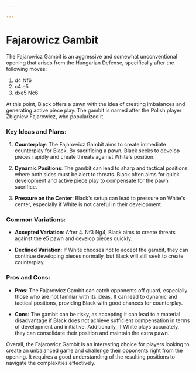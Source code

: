 ```yaml
---

---
```

# Fajarowicz Gambit

The Fajarowicz Gambit is an aggressive and somewhat unconventional opening that arises from the Hungarian Defense, specifically after the following moves:

1. d4 Nf6  
2. c4 e5  
3. dxe5 Nc6

At this point, Black offers a pawn with the idea of creating imbalances and generating active piece play. The gambit is named after the Polish player Zbigniew Fajarowicz, who popularized it.

### Key Ideas and Plans:

1. **Counterplay**: The Fajarowicz Gambit aims to create immediate counterplay for Black. By sacrificing a pawn, Black seeks to develop pieces rapidly and create threats against White's position.

2. **Dynamic Positions**: The gambit can lead to sharp and tactical positions, where both sides must be alert to threats. Black often aims for quick development and active piece play to compensate for the pawn sacrifice.

3. **Pressure on the Center**: Black's setup can lead to pressure on White's center, especially if White is not careful in their development.

### Common Variations:

- **Accepted Variation**: After 4. Nf3 Ng4, Black aims to create threats against the e5 pawn and develop pieces quickly.

- **Declined Variation**: If White chooses not to accept the gambit, they can continue developing pieces normally, but Black will still seek to create counterplay.

### Pros and Cons:

- **Pros**: The Fajarowicz Gambit can catch opponents off guard, especially those who are not familiar with its ideas. It can lead to dynamic and tactical positions, providing Black with good chances for counterplay.

- **Cons**: The gambit can be risky, as accepting it can lead to a material disadvantage if Black does not achieve sufficient compensation in terms of development and initiative. Additionally, if White plays accurately, they can consolidate their position and maintain the extra pawn.

Overall, the Fajarowicz Gambit is an interesting choice for players looking to create an unbalanced game and challenge their opponents right from the opening. It requires a good understanding of the resulting positions to navigate the complexities effectively.